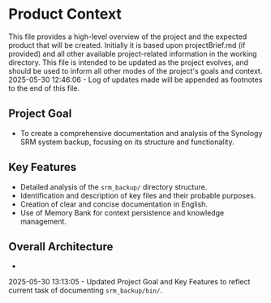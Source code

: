 # Product Context

This file provides a high-level overview of the project and the expected product that will be created. Initially it is based upon projectBrief.md (if provided) and all other available project-related information in the working directory. This file is intended to be updated as the project evolves, and should be used to inform all other modes of the project's goals and context.
2025-05-30 12:46:06 - Log of updates made will be appended as footnotes to the end of this file.

## Project Goal

*   To create a comprehensive documentation and analysis of the Synology SRM system backup, focusing on its structure and functionality.

## Key Features

*   Detailed analysis of the `srm_backup/` directory structure.
*   Identification and description of key files and their probable purposes.
*   Creation of clear and concise documentation in English.
*   Use of Memory Bank for context persistence and knowledge management.

## Overall Architecture

*
2025-05-30 13:13:05 - Updated Project Goal and Key Features to reflect current task of documenting `srm_backup/bin/`.